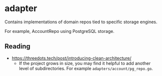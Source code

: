# adapter

Contains implementations of domain repos tied to specific storage engines.

For example, AccountRepo using PostgreSQL storage.

## Reading
- https://threedots.tech/post/introducing-clean-architecture/
  - If the project grows in size, you may find it helpful to add another level of subdirectories. For example `adapters/account/pg_repo.go`.